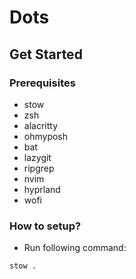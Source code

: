 # Dots

## Get Started

### Prerequisites

- stow
- zsh
- alacritty
- ohmyposh
- bat
- lazygit
- ripgrep
- nvim
- hyprland
- wofi

### How to setup?

- Run following command:

```bash
stow .
```
